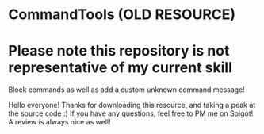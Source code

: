 # CommandTools (OLD RESOURCE)

# Please note this repository is not representative of my current skill

Block commands as well as add a custom unknown command message!

Hello everyone! Thanks for downloading this resource, and taking a peak at the source code :) If you have any questions, feel free to PM me on Spigot! A review is always nice as well!
